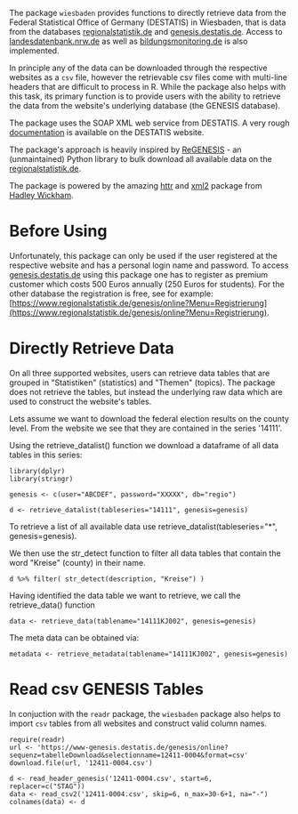 The package `wiesbaden` provides functions to directly retrieve data from the Federal Statistical Office of Germany (DESTATIS) in Wiesbaden, that is data from the databases [regionalstatistik.de](https://www.regionalstatistik.de/genesis/online) and [genesis.destatis.de](https://www-genesis.destatis.de/genesis/online). Access to [landesdatenbank.nrw.de](https://www.landesdatenbank.nrw.de) as well as [bildungsmonitoring.de](https://www.bildungsmonitoring.de/bildung/online/logon) is also implemented. 

In principle any of the data can be downloaded through the respective websites as a `csv` file, however the retrievable csv files come with multi-line headers that are difficult to process in R. While the package also helps with this task, its primary function is to provide users with the ability to retrieve the data from the website's underlying database (the GENESIS database). 

The package uses the SOAP XML web service from DESTATIS. A very rough [documentation](https://www-genesis.destatis.de/genesis/online?Menu=Webservice) is available on the DESTATIS website.

The package's approach is heavily inspired by [ReGENESIS](https://github.com/pudo/regenesis) - an (unmaintained) Python library to bulk download all available data on the [regionalstatistik.de](https://www.regionalstatistik.de/genesis/online). 

The package is powered by the amazing [httr](https://github.com/hadley/httr) and [xml2](https://github.com/hadley/xml2) package from [Hadley Wickham](http://hadley.nz/). 

# Before Using 

Unfortunately, this package can only be used if the user registered at the respective website and has a personal login name and password. To access [genesis.destatis.de](https://www-genesis.destatis.de/genesis/online) using this package one has to register as premium customer which costs 500 Euros annually (250 Euros for students). For the other database the registration is free, see for example: [https://www.regionalstatistik.de/genesis/online?Menu=Registrierung](https://www.regionalstatistik.de/genesis/online?Menu=Registrierung). 


# Directly Retrieve Data 

On all three supported websites, users can retrieve data tables that are grouped in "Statistiken" (statistics) and "Themen" (topics). The package does not retrieve the tables, but instead the underlying raw data which are used to construct the website's tables.

Lets assume we want to download the federal election results on the county level. From the website we see that they are contained in the series '14111'. 

Using the retrieve_datalist() function we download a dataframe of all data tables in this series: 

	library(dplyr)
	library(stringr)

	genesis <- c(user="ABCDEF", password="XXXXX", db="regio")

	d <- retrieve_datalist(tableseries="14111", genesis=genesis)

To retrieve a list of all available data use retrieve_datalist(tableseries="*", genesis=genesis). 

We then use the str_detect function to filter all data tables that contain the word "Kreise" (county)
in their name. 

	d %>% filter( str_detect(description, "Kreise") ) 

Having identified the data table we want to retrieve, we call the retrieve_data() function

	data <- retrieve_data(tablename="14111KJ002", genesis=genesis)

The meta data can be obtained via:

	metadata <- retrieve_metadata(tablename="14111KJ002", genesis=genesis)

# Read csv GENESIS Tables 

In conjuction with the `readr` package, the `wiesbaden` package also helps to import `csv` tables from all websites and construct valid column names. 

	require(readr)
	url <- 'https://www-genesis.destatis.de/genesis/online?sequenz=tabelleDownload&selectionname=12411-0004&format=csv'
	download.file(url, '12411-0004.csv')

	d <- read_header_genesis('12411-0004.csv', start=6, replacer=c("STAG"))
	data <- read_csv2('12411-0004.csv', skip=6, n_max=30-6+1, na="-")
	colnames(data) <- d

